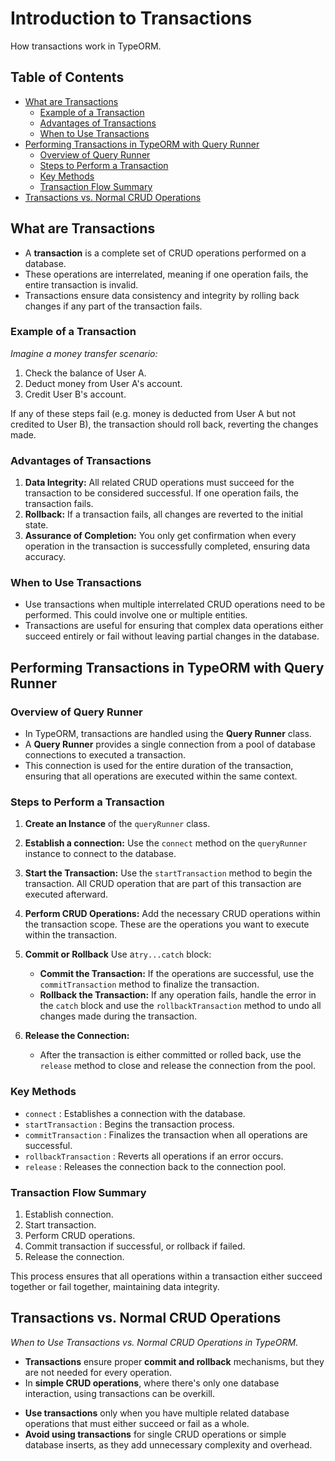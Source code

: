 # Introduction to Transactions

How transactions work in TypeORM.

## Table of Contents

- [What are Transactions](#what-are-transactions)
  - [Example of a Transaction](#example-of-a-transaction)
  - [Advantages of Transactions](#advantages-of-transactions)
  - [When to Use Transactions](#when-to-use-transactions)
- [Performing Transactions in TypeORM with Query Runner](#performing-transactions-in-typeorm-with-query-runner)
  - [Overview of Query Runner](#overview-of-query-runner)
  - [Steps to Perform a Transaction](#steps-to-perform-a-transaction)
  - [Key Methods](#key-methods)
  - [Transaction Flow Summary](#transaction-flow-summary)
- [Transactions vs. Normal CRUD Operations](#transactions-vs-normal-crud-operations)

## What are Transactions

- A **transaction** is a complete set of CRUD operations performed on a database.
- These operations are interrelated, meaning if one operation fails, the entire transaction is invalid.
- Transactions ensure data consistency and integrity by rolling back changes if any part of the transaction fails.

### Example of a Transaction

_Imagine a money transfer scenario:_

1. Check the balance of User A.
2. Deduct money from User A's account.
3. Credit User B's account.

If any of these steps fail (e.g. money is deducted from User A but not credited to User B), the transaction should roll back, reverting the changes made.

### Advantages of Transactions

1. **Data Integrity:** All related CRUD operations must succeed for the transaction to be considered successful. If one operation fails, the transaction fails.
2. **Rollback:** If a transaction fails, all changes are reverted to the initial state.
3. **Assurance of Completion:** You only get confirmation when every operation in the transaction is successfully completed, ensuring data accuracy.

### When to Use Transactions

- Use transactions when multiple interrelated CRUD operations need to be performed. This could involve one or multiple entities.
- Transactions are useful for ensuring that complex data operations either succeed entirely or fail without leaving partial changes in the database.

## Performing Transactions in TypeORM with Query Runner

### Overview of Query Runner

- In TypeORM, transactions are handled using the **Query Runner** class.
- A **Query Runner** provides a single connection from a pool of database connections to executed a transaction.
- This connection is used for the entire duration of the transaction, ensuring that all operations are executed within the same context.

### Steps to Perform a Transaction

1. **Create an Instance** of the `queryRunner` class.

2. **Establish a connection:** Use the `connect` method on the `queryRunner` instance to connect to the database.

3. **Start the Transaction:** Use the `startTransaction` method to begin the transaction. All CRUD operation that are part of this transaction are executed afterward.

4. **Perform CRUD Operations:** Add the necessary CRUD operations within the transaction scope. These are the operations you want to execute within the transaction.

5. **Commit or Rollback** Use a`try...catch` block:

   - **Commit the Transaction:** If the operations are successful, use the `commitTransaction` method to finalize the transaction.
   - **Rollback the Transaction:** If any operation fails, handle the error in the `catch` block and use the `rollbackTransaction` method to undo all changes made during the transaction.

6. **Release the Connection:**

   - After the transaction is either committed or rolled back, use the `release` method to close and release the connection from the pool.

### Key Methods

- `connect` : Establishes a connection with the database.
- `startTransaction` : Begins the transaction process.
- `commitTransaction` : Finalizes the transaction when all operations are successful.
- `rollbackTransaction` : Reverts all operations if an error occurs.
- `release` : Releases the connection back to the connection pool.

### Transaction Flow Summary

1. Establish connection.
2. Start transaction.
3. Perform CRUD operations.
4. Commit transaction if successful, or rollback if failed.
5. Release the connection.

This process ensures that all operations within a transaction either succeed together or fail together, maintaining data integrity.

## Transactions vs. Normal CRUD Operations

_When to Use Transactions vs. Normal CRUD Operations in TypeORM._

- **Transactions** ensure proper **commit and rollback** mechanisms, but they are not needed for every operation.
- In **simple CRUD operations**, where there's only one database interaction, using transactions can be overkill.

<div></div>

- **Use transactions** only when you have multiple related database operations that must either succeed or fail as a whole.
- **Avoid using transactions** for single CRUD operations or simple database inserts, as they add unnecessary complexity and overhead.
